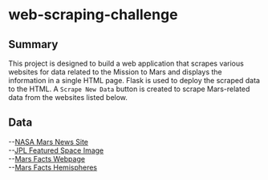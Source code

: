 # web-scraping-challenge

## Summary ##
This project is designed to build a web application that scrapes various websites for data related to the Mission to Mars and displays the information in a single HTML page.
Flask is used to deploy the scraped data to the HTML.
A `Scrape New Data` button is created to scrape Mars-related data from the websites listed below.

## Data ##
--[NASA Mars News Site](https://redplanetscience.com/)<br>
--[JPL Featured Space Image](https://spaceimages-mars.com/)<br>
--[Mars Facts Webpage](https://galaxyfacts-mars.com/)<br>
--[Mars Facts Hemispheres](https://marshemispheres.com/)
